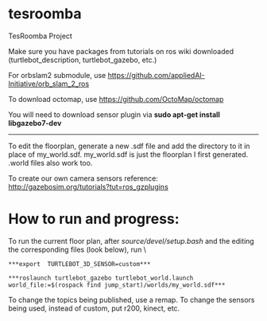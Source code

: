 # tesroomba
TesRoomba Project

Make sure you have packages from tutorials on ros wiki downloaded (turtlebot_description, turtlebot_gazebo, etc.)


For orbslam2 submodule, use https://github.com/appliedAI-Initiative/orb_slam_2_ros

To download octomap, use https://github.com/OctoMap/octomap

You will need to download sensor plugin via **sudo apt-get install libgazebo7-dev**

---

To edit the floorplan, generate a new .sdf file and add the directory to it in place of my_world.sdf. my_world.sdf is just the floorplan I first generated. .world files also work too.

To create our own camera sensors reference: http://gazebosim.org/tutorials?tut=ros_gzplugins


# How to run and progress:

To run the current floor plan, after *source/devel/setup.bash* and the editing the corresponding files (look below), run \

```
***export  TURTLEBOT_3D_SENSOR=custom***

***roslaunch turtlebot_gazebo turtlebot_world.launch world_file:=$(rospack find jump_start)/worlds/my_world.sdf***
```

To change the topics being published, use a remap.
To change the sensors being used, instead of custom, put r200, kinect, etc.



